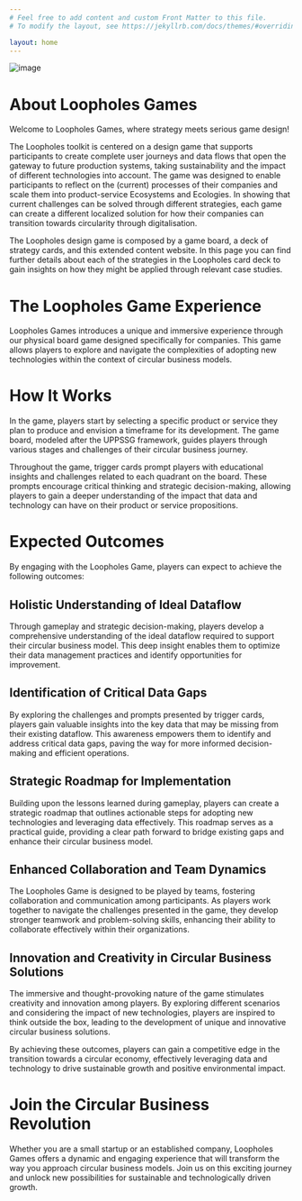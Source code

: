 ```yaml
---
# Feel free to add content and custom Front Matter to this file.
# To modify the layout, see https://jekyllrb.com/docs/themes/#overriding-theme-defaults

layout: home
---
```


![image](https://github.com/DSSLoopHoles/dssloopholes.github.io/assets/135152559/e2c77fe6-a176-439d-85f8-3558af52fcee)


# About Loopholes Games

Welcome to Loopholes Games, where strategy meets serious game design!


The Loopholes toolkit is centered on a design game that supports participants to create complete user journeys and data flows that open the gateway to future production systems, taking sustainability and the impact of different technologies into account. The game was designed to enable participants to reflect on the (current) processes of their companies and scale them into product-service Ecosystems and Ecologies. In showing that current challenges can be solved through different strategies, each game can create a different localized solution for how their companies can transition towards circularity through digitalisation.

The Loopholes design game is composed by a game board, a deck of strategy cards, and this extended content website. In this page you can find further details about each of the strategies in the Loopholes card deck to gain insights on how they might be applied through relevant case studies.

# The Loopholes Game Experience

Loopholes Games introduces a unique and immersive experience through our physical board game designed specifically for companies. This game allows players to explore and navigate the complexities of adopting new technologies within the context of circular business models.

# How It Works

In the game, players start by selecting a specific product or service they plan to produce and envision a timeframe for its development. The game board, modeled after the UPPSSG framework, guides players through various stages and challenges of their circular business journey.

Throughout the game, trigger cards prompt players with educational insights and challenges related to each quadrant on the board. These prompts encourage critical thinking and strategic decision-making, allowing players to gain a deeper understanding of the impact that data and technology can have on their product or service propositions.

# Expected Outcomes

By engaging with the Loopholes Game, players can expect to achieve the following outcomes:

## Holistic Understanding of Ideal Dataflow
Through gameplay and strategic decision-making, players develop a comprehensive understanding of the ideal dataflow required to support their circular business model. This deep insight enables them to optimize their data management practices and identify opportunities for improvement.
    
## Identification of Critical Data Gaps
By exploring the challenges and prompts presented by trigger cards, players gain valuable insights into the key data that may be missing from their existing dataflow. This awareness empowers them to identify and address critical data gaps, paving the way for more informed decision-making and efficient operations.
    
## Strategic Roadmap for Implementation
Building upon the lessons learned during gameplay, players can create a strategic roadmap that outlines actionable steps for adopting new technologies and leveraging data effectively. This roadmap serves as a practical guide, providing a clear path forward to bridge existing gaps and enhance their circular business model.
    
## Enhanced Collaboration and Team Dynamics
The Loopholes Game is designed to be played by teams, fostering collaboration and communication among participants. As players work together to navigate the challenges presented in the game, they develop stronger teamwork and problem-solving skills, enhancing their ability to collaborate effectively within their organizations.
    
## Innovation and Creativity in Circular Business Solutions
The immersive and thought-provoking nature of the game stimulates creativity and innovation among players. By exploring different scenarios and considering the impact of new technologies, players are inspired to think outside the box, leading to the development of unique and innovative circular business solutions.
    

By achieving these outcomes, players can gain a competitive edge in the transition towards a circular economy, effectively leveraging data and technology to drive sustainable growth and positive environmental impact.


# Join the Circular Business Revolution

Whether you are a small startup or an established company, Loopholes Games offers a dynamic and engaging experience that will transform the way you approach circular business models. Join us on this exciting journey and unlock new possibilities for sustainable and technologically driven growth.

